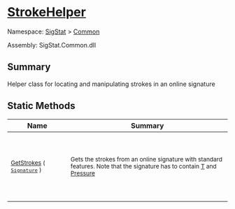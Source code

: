 # [StrokeHelper](./StrokeHelper.md)

Namespace: [SigStat]() > [Common](./README.md)

Assembly: SigStat.Common.dll

## Summary
Helper class for locating and manipulating strokes in an online signature

## Static Methods

| Name | Summary | 
| --- | --- | 
| <p>&nbsp;</p><sub>[GetStrokes](./Methods/StrokeHelper-100663404.md) ( [`Signature`](./Signature.md) )</sub><p>&nbsp;&nbsp;&nbsp;&nbsp;&nbsp;&nbsp;&nbsp;&nbsp;&nbsp;&nbsp;&nbsp;&nbsp;&nbsp;&nbsp;&nbsp;&nbsp;&nbsp;&nbsp;&nbsp;&nbsp;&nbsp;&nbsp;&nbsp;</p>| <p>&nbsp;</p><sub>Gets the strokes from an online signature with standard features. Note that  the signature has to contain [T](https://github.com/hargitomi97/sigstat/blob/master/docs/md/SigStat/Common/Features.md) and [Pressure](https://github.com/hargitomi97/sigstat/blob/master/docs/md/SigStat/Common/Features.md)</sub><p>&nbsp;</p>| <br>


